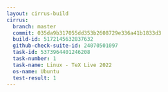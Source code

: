 ```yaml
---
layout: cirrus-build
cirrus:
  branch: master
  commit: 035da9b317055dd353b2608729e336a41b1833d3
  build-id: 5172145632837632
  github-check-suite-id: 24070501097
  task-id: 5373964401246208
  task-number: 1
  task-name: Linux - TeX Live 2022
  os-name: Ubuntu
  test-result: 1
---
```

